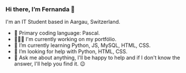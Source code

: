 ### Hi there, I’m Fernanda 👋

<!--
**vonderaa/vonderaa** is a ✨ _special_ ✨ repository because its `README.md` (this file) appears on your GitHub profile.

Here are some ideas to get you started:

- 🔭 I’m currently working on ...
- 👯 I’m looking to collaborate on ...
- 💬 Ask me about ...
- 📫 How to reach me: ...
- 😄 Pronouns: ...
- ⚡ Fun fact: ...

-->
I'm an IT Student based in Aargau, Switzerland. 
 
- 👾 Primary coding language: Pascal.
- 👩🏽‍💻 I'm currently working on my portfólio.
- 🌱 I’m currently learning Python, JS, MySQL, HTML, CSS. 
- 🤔 I’m looking for help with Python, HTML, CSS.
- 🧐 Ask me about anything, I'll be happy to help and if I don't know the answer, I'll help you find it. 😉

